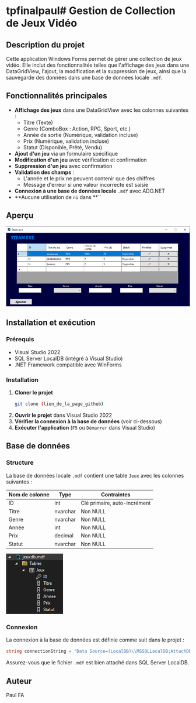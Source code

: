 # tpfinalpaul# Gestion de Collection de Jeux Vidéo

## Description du projet

Cette application Windows Forms permet de gérer une collection de jeux vidéo. Elle inclut des fonctionnalités telles que l'affichage des jeux dans une DataGridView, l'ajout, la modification et la suppression de jeux, ainsi que la sauvegarde des données dans une base de données locale `.mdf`.

## Fonctionnalités principales

- **Affichage des jeux** dans une DataGridView avec les colonnes suivantes :
  - Titre (Texte)
  - Genre (ComboBox : Action, RPG, Sport, etc.)
  - Année de sortie (Numérique, validation incluse)
  - Prix (Numérique, validation incluse)
  - Statut (Disponible, Prêté, Vendu)
- **Ajout d'un jeu** via un formulaire spécifique
- **Modification d'un jeu** avec vérification et confirmation
- **Suppression d'un jeu** avec confirmation
- **Validation des champs** :
  - L'année et le prix ne peuvent contenir que des chiffres
  - Message d'erreur si une valeur incorrecte est saisie
- **Connexion à une base de données locale** `.mdf` avec ADO.NET
- \*\*Aucune utilisation de `ni` dans \*\*\`\`

## Aperçu

![alt text](image.png)

## Installation et exécution

### Prérequis

- Visual Studio 2022
- SQL Server LocalDB (intégré à Visual Studio)
- .NET Framework compatible avec WinForms

### Installation

1. **Cloner le projet**
   ```sh
   git clone (lien_de_la_page_github)
   ```
2. **Ouvrir le projet** dans Visual Studio 2022
3. **Vérifier la connexion à la base de données** (voir ci-dessous)
4. **Exécuter l'application** (`F5` ou `Démarrer` dans Visual Studio)

## Base de données

### Structure

La base de données locale `.mdf` contient une table `Jeux` avec les colonnes suivantes :

| Nom de colonne | Type     | Contraintes                  |
| -------------- | -------- | ---------------------------- |
| ID             | int      | Clé primaire, auto-incrément |
| Titre          | nvarchar | Non NULL                     |
| Genre          | nvarchar | Non NULL                     |
| Année          | int      | Non NULL                     |
| Prix           | decimal  | Non NULL                     |
| Statut         | nvarchar | Non NULL                     |

![alt text](image-1.png)

### Connexion

La connexion à la base de données est définie comme suit dans le projet :

```csharp
string connectionString = "Data Source=(LocalDB)\\MSSQLLocalDB;AttachDbFilename=D:\\vissualstudioprojet\\tpfinalpaul\\tpfinalpaul\\jeuxdb.mdf;Integrated Security=True";
```

Assurez-vous que le fichier `.mdf` est bien attaché dans SQL Server LocalDB.



## Auteur

Paul FA



